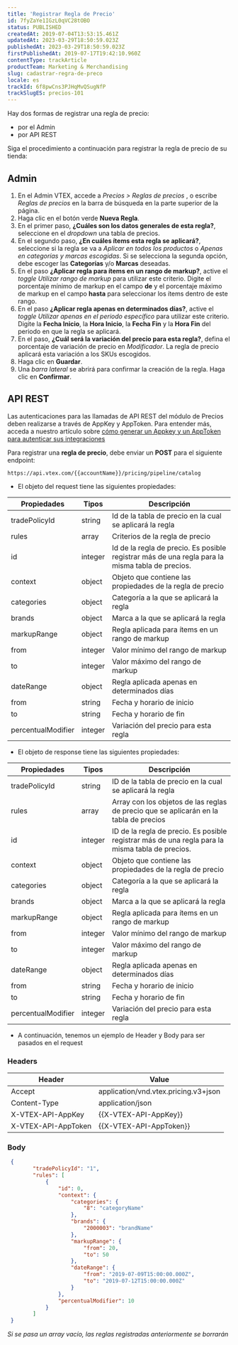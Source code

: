 ```yaml
---
title: 'Registrar Regla de Precio'
id: 7fyZaYe1IGzL0qVC28tOBO
status: PUBLISHED
createdAt: 2019-07-04T13:53:15.461Z
updatedAt: 2023-03-29T18:50:59.023Z
publishedAt: 2023-03-29T18:50:59.023Z
firstPublishedAt: 2019-07-17T19:42:10.960Z
contentType: trackArticle
productTeam: Marketing & Merchandising
slug: cadastrar-regra-de-preco
locale: es
trackId: 6f8pwCns3PJHqMvQSugNfP
trackSlugES: precios-101
---
```


Hay dos formas de registrar una regla de precio:

- por el Admin 
- por API REST

Siga el procedimiento a continuación para registrar la regla de precio de su tienda:

## Admin

1. En el Admin VTEX, accede a *Precios > Reglas de precios* , o escribe *Reglas de precios* en la barra de búsqueda en la parte superior de la página.
2. Haga clic en el botón verde **Nueva Regla**.
3. En el primer paso, **¿Cuáles son los datos generales de esta regla?**, seleccione en el *dropdown* una tabla de precios. 
4. En el segundo paso, **¿En cuáles ítems esta regla se aplicará?**, seleccione si la regla se va a *Aplicar en todos los productos* o *Apenas en categorías y marcas escogidas*. Si se selecciona la segunda opción, debe escoger las **Categorías** y/o **Marcas** deseadas. 
5. En el paso **¿Aplicar regla para ítems en un rango de markup?**, active el *toggle* *Utilizar rango de markup* para utilizar este criterio. Digite el porcentaje mínimo de markup en el campo **de** y el porcentaje máximo de markup en el campo **hasta** para seleccionar los ítems dentro de este rango.
6. En el paso **¿Aplicar regla apenas en determinados días?**, active el *toggle* *Utilizar apenas en el periodo específico* para utilizar este criterio. Digite la **Fecha Inicio**, la **Hora Inicio**, la **Fecha Fin** y la **Hora Fin** del periodo en que la regla se aplicará.
7. En el paso, **¿Cuál será la variación del precio para esta regla?**, defina el porcentaje de variación de precio en *Modificador*. La regla de precio aplicará esta variación a los SKUs escogidos.
8. Haga clic en **Guardar**.
9. Una *barra lateral* se abrirá para confirmar la creación de la regla. Haga clic en **Confirmar**.

## API REST

<div class="alert alert-warning">
Las autenticaciones para las llamadas de API REST del módulo de Precios deben realizarse a través de AppKey y AppToken. Para entender más, acceda a nuestro artículo sobre <a href="https://developers.vtex.com/vtex-developer-docs/docs/getting-started-authentication">cómo generar un Appkey y un AppToken para autenticar sus integraciones</a>
</div>

Para registrar una **regla de precio**, debe enviar un __POST__ para el siguiente endpoint:

`https://api.vtex.com/{{accountName}}/pricing/pipeline/catalog`

- El objeto del request tiene las siguientes propiedades:

| __Propiedades__ | __Tipos__ | __Descripción__ |
|------------------|-----------|-------------|
| tradePolicyId | string | Id de la tabla de precio en la cual se aplicará la regla |
| rules | array | Criterios de la regla de precio |
| id | integer | Id de la regla de precio. Es posible registrar más de una regla para la misma tabla de precios. |
| context | object | Objeto que contiene las propiedades de la regla de precio|
| categories | object | Categoría a la que se aplicará la regla |
| brands | object | Marca a la que se aplicará la regla |
| markupRange | object | Regla aplicada para ítems en un rango de markup |
| from | integer | Valor mínimo del rango de markup |
| to | integer | Valor máximo del rango de markup |
| dateRange | object | Regla aplicada apenas en determinados días |
| from | string | Fecha y horario de inicio |
| to | string | Fecha y horario de fin |
| percentualModifier | integer | Variación del precio para esta regla |

- El objeto de response tiene las siguientes propiedades: 

| __Propiedades__ | __Tipos__ | __Descripción__ |
|------------------|-----------|-------------|
| tradePolicyId | string | ID de la tabla de precio en la cual se aplicará la regla |
| rules | array | Array con los objetos de las reglas de precio que se aplicarán en la tabla de precios |
| id | integer | ID de la regla de precio. Es posible registrar más de una regla para la misma tabla de precios. |
| context | object | Objeto que contiene las propiedades de la regla de precio|
| categories | object | Categoría a la que se aplicará la regla |
| brands | object | Marca a la que se aplicará la regla |
| markupRange | object | Regla aplicada para ítems en un rango de markup |
| from | integer | Valor mínimo del rango de markup |
| to | integer | Valor máximo del rango de markup |
| dateRange | object | Regla aplicada apenas en determinados días |
| from | string | Fecha y horario de inicio |
| to | string | Fecha y horario de fin |
| percentualModifier | integer | Variación del precio para esta regla |

- A continuación, tenemos un ejemplo de Header y Body para ser pasados en el request

### Headers 

| Header| Value |
|------------------|-----------|
| Accept | application/vnd.vtex.pricing.v3+json |
| Content-Type | application/json |
| X-VTEX-API-AppKey | {{X-VTEX-API-AppKey}} |
| X-VTEX-API-AppToken | {{X-VTEX-API-AppToken}} |

### Body 
```json
 {
        "tradePolicyId": "1",
        "rules": [
            {
                "id": 0,
                "context": {
                    "categories": {
                        "8": "categoryName"
                    },
                    "brands": {
                        "2000003": "brandName"
                    },
                    "markupRange": {
                        "from": 20,
                        "to": 50
                    },
                    "dateRange": {
                        "from": "2019-07-09T15:00:00.000Z",
                        "to": "2019-07-12T15:00:00.000Z"
                    }
                },
                "percentualModifier": 10
            }
        ]
 }
```
*Si se pasa un array vacío, las reglas registradas anteriormente se borrarán*
